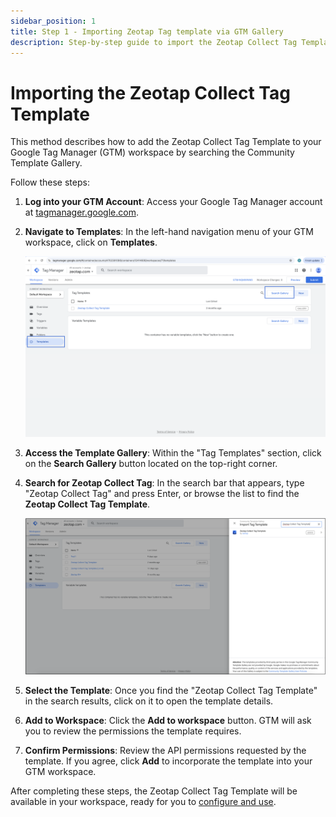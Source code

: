 ```yaml
---
sidebar_position: 1
title: Step 1 - Importing Zeotap Tag template via GTM Gallery
description: Step-by-step guide to import the Zeotap Collect Tag Template to your Google Tag Manager workspace using the Community Template Gallery.
---
```


# Importing the Zeotap Collect Tag Template

This method describes how to add the Zeotap Collect Tag Template to your Google Tag Manager (GTM) workspace by searching the Community Template Gallery.

Follow these steps:

1.  **Log into your GTM Account**:
    Access your Google Tag Manager account at [tagmanager.google.com](https://tagmanager.google.com/).

2.  **Navigate to Templates**:
    In the left-hand navigation menu of your GTM workspace, click on **Templates**.

    ![GTM Templates Menu](../../../static/img/GTM_template_screen.png)

3.  **Access the Template Gallery**:
    Within the "Tag Templates" section, click on the **Search Gallery** button located on the top-right corner.

4.  **Search for Zeotap Collect Tag**:
    In the search bar that appears, type "Zeotap Collect Tag" and press Enter, or browse the list to find the **Zeotap Collect Tag Template**.

     ![GTM Search Gallery Button](../../../static/img/GTM_Gallery.png)

5.  **Select the Template**:
    Once you find the "Zeotap Collect Tag Template" in the search results, click on it to open the template details.

6.  **Add to Workspace**:
    Click the **Add to workspace** button. GTM will ask you to review the permissions the template requires.

7.  **Confirm Permissions**:
    Review the API permissions requested by the template. If you agree, click **Add** to incorporate the template into your GTM workspace.

After completing these steps, the Zeotap Collect Tag Template will be available in your workspace, ready for you to [configure and use](./configuration.md). 